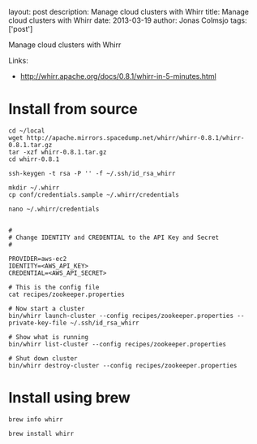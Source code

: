 layout: post
description: Manage cloud clusters with Whirr
title: Manage cloud clusters with Whirr
date: 2013-03-19
author: Jonas Colmsjo
tags: ['post']

Manage cloud clusters with Whirr





Links:

 * http://whirr.apache.org/docs/0.8.1/whirr-in-5-minutes.html


# Install from source

```
cd ~/local
wget http://apache.mirrors.spacedump.net/whirr/whirr-0.8.1/whirr-0.8.1.tar.gz
tar -xzf whirr-0.8.1.tar.gz
cd whirr-0.8.1

ssh-keygen -t rsa -P '' -f ~/.ssh/id_rsa_whirr 

mkdir ~/.whirr
cp conf/credentials.sample ~/.whirr/credentials

nano ~/.whirr/credentials


#
# Change IDENTITY and CREDENTIAL to the API Key and Secret
#

PROVIDER=aws-ec2
IDENTITY=<AWS_API_KEY>
CREDENTIAL=<AWS_API_SECRET>

# This is the config file
cat recipes/zookeeper.properties

# Now start a cluster
bin/whirr launch-cluster --config recipes/zookeeper.properties --private-key-file ~/.ssh/id_rsa_whirr

# Show what is running
bin/whirr list-cluster --config recipes/zookeeper.properties

# Shut down cluster
bin/whirr destroy-cluster --config recipes/zookeeper.properties
```


# Install using brew

```
brew info whirr

brew install whirr
```





